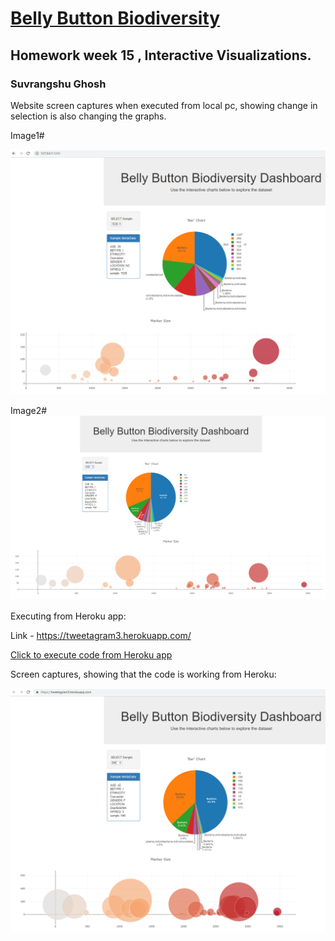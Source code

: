 ﻿# <u> Belly Button Biodiversity</u>

## Homework week 15 , Interactive Visualizations.

### Suvrangshu Ghosh

Website screen captures when executed from local pc, showing change in selection is also changing the graphs.

Image1#

![](images/Clipboard01.png)

Image2#
![](images/Clipboard02.png)

Executing from Heroku app:

Link - https://tweetagram3.herokuapp.com/

<a href="https://tweetagram3.herokuapp.com/" target="_blank">Click to execute code from Heroku app</a>

Screen captures, showing that the code is working from Heroku:

![](images/Herokuweb1.png)


